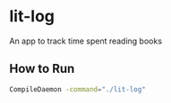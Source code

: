 # lit-log
An app to track time spent reading books

## How to Run

```bash
CompileDaemon -command="./lit-log"
```

